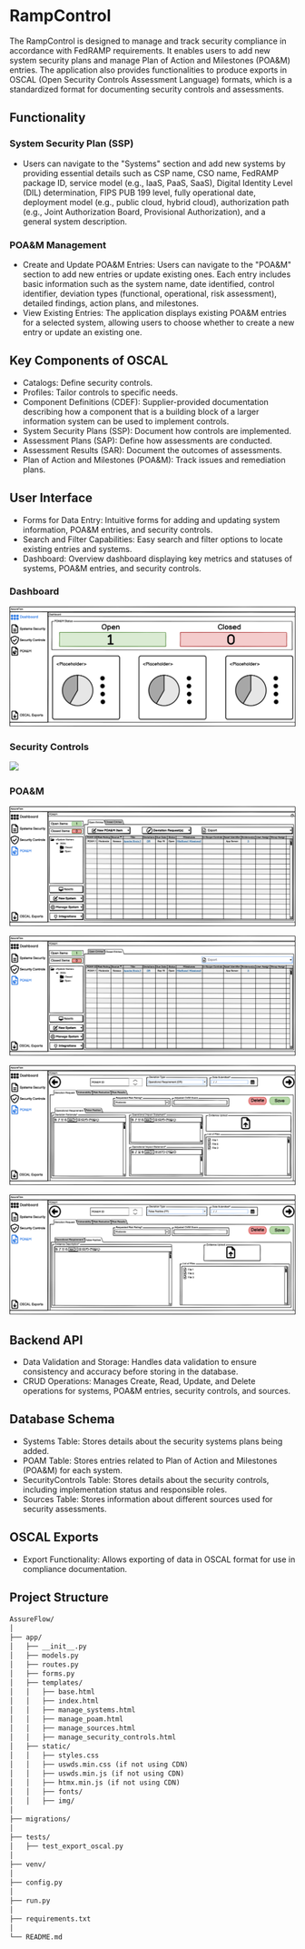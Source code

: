 # RampControl


The RampControl is designed to manage and track security compliance in accordance with FedRAMP requirements. It enables users to add new system security plans and manage Plan of Action and Milestones (POA&M) entries. The application also provides functionalities to produce exports in OSCAL (Open Security Controls Assessment Language) formats, which is a standardized format for documenting security controls and assessments.

## Functionality  

### System Security Plan (SSP)

- Users can navigate to the "Systems" section and add new systems by providing essential details such as CSP name, CSO name, FedRAMP package ID, service model (e.g., IaaS, PaaS, SaaS), Digital Identity Level (DIL) determination, FIPS PUB 199 level, fully operational date, deployment model (e.g., public cloud, hybrid cloud), authorization path (e.g., Joint Authorization Board, Provisional Authorization), and a general system description.

### POA&M Management
- Create and Update POA&M Entries: Users can navigate to the "POA&M" section to add new entries or update existing ones. Each entry includes basic information such as the system name, date identified, control identifier, deviation types (functional, operational, risk assessment), detailed findings, action plans, and milestones.
- View Existing Entries: The application displays existing POA&M entries for a selected system, allowing users to choose whether to create a new entry or update an existing one.

## Key Components of OSCAL
- Catalogs: Define security controls.
- Profiles: Tailor controls to specific needs.
- Component Definitions (CDEF): Supplier-provided documentation describing how a component that is a building block of a larger information system can be used to implement controls.
- System Security Plans (SSP): Document how controls are implemented.
- Assessment Plans (SAP): Define how assessments are conducted.
- Assessment Results (SAR): Document the outcomes of assessments.
- Plan of Action and Milestones (POA&M): Track issues and remediation plans.

## User Interface
- Forms for Data Entry: Intuitive forms for adding and updating system information, POA&M entries, and security controls.
- Search and Filter Capabilities: Easy search and filter options to locate existing entries and systems.
- Dashboard: Overview dashboard displaying key metrics and statuses of systems, POA&M entries, and security controls.


### Dashboard

![](/docs/poam/Dashboard.png)




### Security Controls

![](/docs/securitycontrols/ecurity%20Controls.png)



### POA&M

![](/docs/poam/POA&M%20-%20Open.png)


![](/docs/poam/POA&M%20-%20Closed.png)


![](/docs/poam/POA&M%20-%20Deviation%20Request%20-%20OR.png)


![](/docs/poam/POA&M%20-%20Deviation%20Request%20-%20FP.png)



## Backend API
- Data Validation and Storage: Handles data validation to ensure consistency and accuracy before storing in the database.
- CRUD Operations: Manages Create, Read, Update, and Delete operations for systems, POA&M entries, security controls, and sources.

## Database Schema
- Systems Table: Stores details about the security systems plans being added.
- POAM Table: Stores entries related to Plan of Action and Milestones (POA&M) for each system.
- SecurityControls Table: Stores details about the security controls, including implementation status and responsible roles.
- Sources Table: Stores information about different sources used for security assessments.

## OSCAL Exports
- Export Functionality: Allows exporting of data in OSCAL format for use in compliance documentation.








## Project Structure

```
AssureFlow/
│
├── app/
│   ├── __init__.py
│   ├── models.py
│   ├── routes.py
│   ├── forms.py
│   ├── templates/
│   │   ├── base.html
│   │   ├── index.html
│   │   ├── manage_systems.html
│   │   ├── manage_poam.html
│   │   ├── manage_sources.html
│   │   ├── manage_security_controls.html
│   ├── static/
│   │   ├── styles.css
│   │   ├── uswds.min.css (if not using CDN)
│   │   ├── uswds.min.js (if not using CDN)
│   │   ├── htmx.min.js (if not using CDN)
│   │   ├── fonts/
│   │   ├── img/
│
├── migrations/
│
├── tests/
│   ├── test_export_oscal.py
│
├── venv/
│
├── config.py
│
├── run.py
│
├── requirements.txt
│
└── README.md

```






